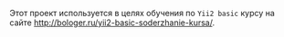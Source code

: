 Этот проект используется в целях обучения по `Yii2 basic` курсу на сайте http://bologer.ru/yii2-basic-soderzhanie-kursa/.
